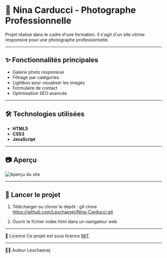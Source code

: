 # 📸 Nina Carducci - Photographe Professionnelle
Projet réalisé dans le cadre d'une formation. Il s'agit d'un site vitrine responsive pour une photographe professionnelle.

---

## ✨ Fonctionnalités principales
- Galerie photo responsive
- Filtrage par catégories
- Lightbox pour visualiser les images
- Formulaire de contact
- Optimisation SEO avancée

---

## 🛠️ Technologies utilisées
- **HTML5**
- **CSS3**
- **JavaScript**

---

## 📷 Aperçu
![Aperçu du site](./Screenshot.png)

---

## 🚀 Lancer le projet
1. Télécharger ou cloner le dépôt :
git clone https://github.com/Leschaevej/Nina-Carducci.git

2. Ouvrir le fichier index.html dans un navigateur web

---

📄 Licence
Ce projet est sous licence [MIT](./LICENSE).

---

🙋‍♂️ Auteur
Leschaevej